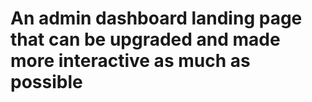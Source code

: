 # An admin dashboard landing page that can be upgraded and made more interactive as much as possible
